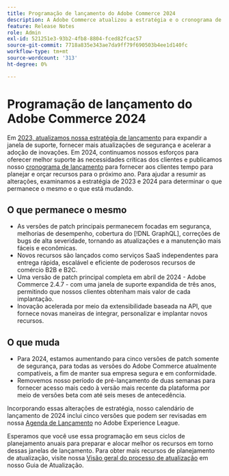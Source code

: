 ```yaml
---
title: Programação de lançamento do Adobe Commerce 2024
description: A Adobe Commerce atualizou a estratégia e o cronograma de lançamento para 2024.
feature: Release Notes
role: Admin
exl-id: 521251e3-93b2-4fb8-8804-fced82fcac57
source-git-commit: 7718a835e343ae7da9ff79f690503b4ee1d140fc
workflow-type: tm+mt
source-wordcount: '313'
ht-degree: 0%

---
```


# Programação de lançamento do Adobe Commerce 2024

Em [2023, atualizamos nossa estratégia de lançamento](https://business.adobe.com/blog/the-latest/adobe-announces-expanded-support) para expandir a janela de suporte, fornecer mais atualizações de segurança e acelerar a adoção de inovações. Em 2024, continuamos nossos esforços para oferecer melhor suporte às necessidades críticas dos clientes e publicamos nosso [cronograma de lançamento](https://experienceleague.adobe.com/docs/commerce-operations/release/planning/schedule.html?lang=pt-BR) para fornecer aos clientes tempo para planejar e orçar recursos para o próximo ano. Para ajudar a resumir as alterações, examinamos a estratégia de 2023 e 2024 para determinar o que permanece o mesmo e o que está mudando.

## O que permanece o mesmo

* As versões de patch principais permanecem focadas em segurança, melhorias de desempenho, cobertura do [!DNL GraphQL], correções de bugs de alta severidade, tornando as atualizações e a manutenção mais fáceis e econômicas.
* Novos recursos são lançados como serviços SaaS independentes para entrega rápida, escalável e eficiente de poderosos recursos de comércio B2B e B2C.
* Uma versão de patch principal completa em abril de 2024 - Adobe Commerce 2.4.7 - com uma janela de suporte expandida de três anos, permitindo que nossos clientes obtenham mais valor de cada implantação.
* Inovação acelerada por meio da extensibilidade baseada na API, que fornece novas maneiras de integrar, personalizar e implantar novos recursos.

## O que muda

* Para 2024, estamos aumentando para cinco versões de patch somente de segurança, para todas as versões do Adobe Commerce atualmente compatíveis, a fim de manter sua empresa segura e em conformidade.
* Removemos nosso período de pré-lançamento de duas semanas para fornecer acesso mais cedo à versão mais recente da plataforma por meio de versões beta com até seis meses de antecedência.

Incorporando essas alterações de estratégia, nosso calendário de lançamento de 2024 inclui cinco versões que podem ser revisadas em nossa [Agenda de Lançamento](https://experienceleague.adobe.com/docs/commerce-operations/release/planning/schedule.html?lang=pt-BR) no Adobe Experience League.

Esperamos que você use essa programação em seus ciclos de planejamento anuais para preparar e alocar melhor os recursos em torno dessas janelas de lançamento. Para obter mais recursos de planejamento de atualização, visite nossa [Visão geral do processo de atualização](/docs/commerce-operations/upgrade-guide/overview.html) em nosso Guia de Atualização.
